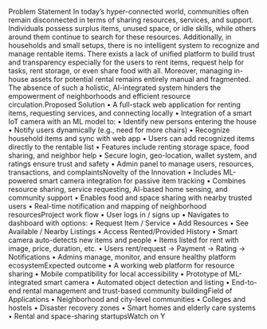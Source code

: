 Problem Statement
In today’s hyper-connected world, communities often remain disconnected in terms
of sharing resources, services, and support. Individuals possess surplus items, unused space,
or idle skills, while others around them continue to search for these resources. Additionally, in
households and small setups, there is no intelligent system to recognize and manage rentable
items. There exists a lack of unified platform to build trust and transparency especially for the
users to rent items, request help for tasks, rent storage, or even share food with all. Moreover,
managing in-house assets for potential rental remains entirely manual and fragmented. The
absence of such a holistic, AI-integrated system hinders the empowerment of neighborhoods
and efficient resource circulation.Proposed Solution
• A full-stack web application for renting items, requesting
services, and connecting locally
• Integration of a smart IoT camera with an ML model to:
• Identify new persons entering the house
• Notify users dynamically (e.g., need for more chairs)
• Recognize household items and sync with web app
• Users can add recognized items directly to the rentable list
• Features include renting storage space, food sharing, and
neighbor help
• Secure login, geo-location, wallet system, and ratings ensure
trust and safety
• Admin panel to manage users, resources, transactions, and
complaintsNovelty of the Innovation
• Includes ML-powered smart camera integration for passive item tracking
• Combines resource sharing, service requesting, AI-based home sensing, and community support
• Enables food and space sharing with nearby trusted users
• Real-time notification and mapping of neighborhood resourcesProject work flow
• User logs in / signs up
• Navigates to dashboard with options:
• Request Item / Service
• Add Resources
• See Available / Nearby Listings
• Access Rented/Provided History
• Smart camera auto-detects new items and people
• Items listed for rent with image, price, duration, etc.
• Users rent/request → Payment → Rating → Notifications
• Admins manage, monitor, and ensure healthy platform ecosystemExpected outcome
• A working web platform for resource sharing
• Mobile compatibility for local accessibility
• Prototype of ML-integrated smart camera
• Automated object detection and listing
• End-to-end rental management and trust-based
community buildingField of Applications
• Neighborhood and city-level communities
• Colleges and hostels
• Disaster recovery zones
• Smart homes and elderly care systems
• Rental and space-sharing startupsWatch on Y